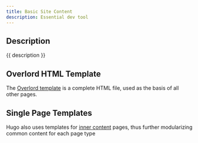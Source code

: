 ```yaml
---
title: Basic Site Content
description: Essential dev tool
---
```


## Description

{{ description }}

## Overlord HTML Template

The [Overlord template](tmpl-overlord.md) is a complete HTML file, used as the basis of all other pages.

## Single Page Templates

Hugo also uses templates for [inner content](tmpl-inner-pages.md) pages, thus further modularizing common content for each page type

